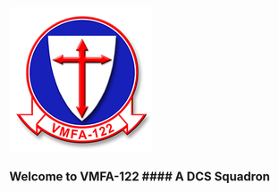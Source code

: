 ![Logo](https://github.com/VMFA122DCS/LandingPage/blob/master/bin/img/122LogoSmall.png)
## Welcome to VMFA-122 #### A DCS Squadron
